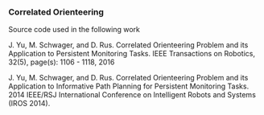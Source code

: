 ### Correlated Orienteering 

Source code used in the following work

J. Yu, M. Schwager, and D. Rus. Correlated Orienteering Problem and its Application to Persistent Monitoring Tasks. IEEE Transactions on Robotics, 32(5), page(s): 1106 - 1118, 2016 

J. Yu, M. Schwager, and D. Rus. Correlated Orienteering Problem and its Application to Informative Path Planning for Persistent Monitoring Tasks. 2014 IEEE/RSJ International Conference on Intelligent Robots and Systems (IROS 2014).